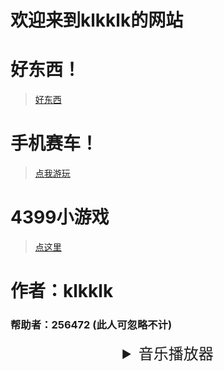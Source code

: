 # 欢迎来到klkklk的网站
# 好东西！
> [好东西](https://theklkklk.github.io/千万别点.vbs)
# 手机赛车！
> [点我游玩](http://h.4399.com/play/194955.htm)


# 4399小游戏
> [点这里](http://www.4399.com/)

# 作者：klkklk
### 帮助者：256472 (此人可忽略不计)

<div align="center"><font size="5"><details><summary>音乐播放器</summary>
<p>http://www.zzzfun.com/vod_play_id_197_sid_1_nid_1.html</p>
<p>http://www.zzzfun.com/vod_play_id_197_sid_1_nid_2.html</p>
<p>http://www.zzzfun.com/vod_play_id_197_sid_1_nid_3.html</p>
<p>http://www.zzzfun.com/vod_play_id_197_sid_1_nid_4.html</p>
<p>http://www.zzzfun.com/vod_play_id_197_sid_1_nid_5.html</p>
<p>http://www.zzzfun.com/vod_play_id_197_sid_1_nid_6.html</p>
<p>http://www.zzzfun.com/vod_play_id_197_sid_1_nid_7.html</p>
<p>http://www.zzzfun.com/vod_play_id_197_sid_1_nid_8.html</p>
<p>http://www.zzzfun.com/vod_play_id_197_sid_1_nid_9.html</p>
<p>http://www.zzzfun.com/vod_play_id_197_sid_1_nid_10.html</p>
<p>http://www.zzzfun.com/vod_play_id_197_sid_1_nid_11.html</p>
<p>http://www.zzzfun.com/vod_play_id_197_sid_1_nid_12.html</p>

